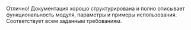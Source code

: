 Отлично! Документация хорошо структурирована и полно описывает функциональность модуля, параметры и примеры использования. Соответствует всем заданным требованиям.